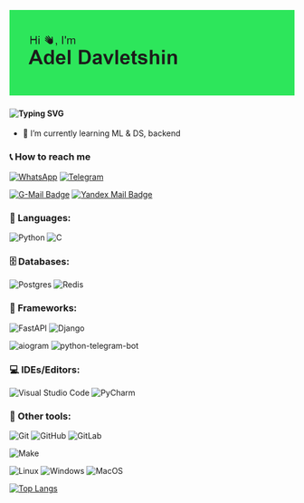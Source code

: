 ![1.png](header.png)


#### ![Typing SVG](https://readme-typing-svg.herokuapp.com?color=%2336BCF7&lines=Python+backend+developer)

- 🌱 I’m currently learning ML & DS, backend


### 📞 How to reach me


[![WhatsApp](https://img.shields.io/badge/WhatsApp-25d366?style=for-the-badge&logo=whatsapp&logoColor=white)](https://wa.me/89829328383)
[![Telegram](https://img.shields.io/badge/Telegram-2CA5E0?style=for-the-badge&logo=telegram&logoColor=white)](https://t.me/king4got10)

[![G-Mail Badge](https://img.shields.io/badge/Gmail-D14836?style=for-the-badge&logo=gmail&logoColor=white)](mailto:Aldavletshina777@gmail.com)
[![Yandex Mail Badge](https://img.shields.io/badge/Yandex.mail-FFA500?style=for-the-badge&logo=yandex&logoColor=white)](mailto:Aldavletshina77654@yandex.ru)


### 🚀 Languages:


![Python](https://img.shields.io/badge/python-%233776AB.svg?style=for-the-badge&logo=python&logoColor=white)
![C](https://img.shields.io/badge/C-%2300599C.svg?style=for-the-badge&logo=c&logoColor=white)


### 🗄️ Databases:


![Postgres](https://img.shields.io/badge/postgres-%23316192.svg?style=for-the-badge&logo=postgresql&logoColor=white)
![Redis](https://img.shields.io/badge/Redis-%23DC382D.svg?style=for-the-badge&logo=redis&logoColor=white)


### 🌟 Frameworks:


![FastAPI](https://img.shields.io/badge/FastAPI-%2300C7B7.svg?style=for-the-badge&logo=fastapi&logoColor=white)
![Django](https://img.shields.io/badge/Django-092E20?style=for-the-badge&logo=django&logoColor=white)

![aiogram](https://img.shields.io/badge/aiogram-0088CC?style=for-the-badge&logo=telegram&logoColor=white)
![python-telegram-bot](https://img.shields.io/badge/python--telegram--bot-0088CC?style=for-the-badge&logo=telegram&logoColor=white)


### 💻 IDEs/Editors:


![Visual Studio Code](https://img.shields.io/badge/Visual%20Studio%20Code-0078d7.svg?style=for-the-badge&logo=visual-studio-code&logoColor=white)
![PyCharm](https://img.shields.io/badge/PyCharm-000?style=for-the-badge&logo=pycharm&logoColor=white)


### 👾 Other tools:


![Git](https://img.shields.io/badge/git-%23F05033.svg?style=for-the-badge&logo=git&logoColor=white)
![GitHub](https://img.shields.io/badge/github-%23121011.svg?style=for-the-badge&logo=github&logoColor=white)
![GitLab](https://img.shields.io/badge/gitlab-%23181717.svg?style=for-the-badge&logo=gitlab&logoColor=white)
  
![Make](https://img.shields.io/badge/Make-%23008FBA.svg?color=red&style=for-the-badge&logo=Make&logoColor=white)

![Linux](https://img.shields.io/badge/Linux-FCC624?style=for-the-badge&logo=linux&logoColor=black)
![Windows](https://img.shields.io/badge/Windows-0078D6?style=for-the-badge&logo=windows&logoColor=white)
![MacOS](https://img.shields.io/badge/MacOS-000000?style=for-the-badge&logo=apple&logoColor=white)




[![Top Langs](https://github-readme-stats.vercel.app/api/top-langs/?username=4got10king&layout=compact&theme=vision-friendly-dark)](https://github.com/anuraghazra/github-readme-stats)
